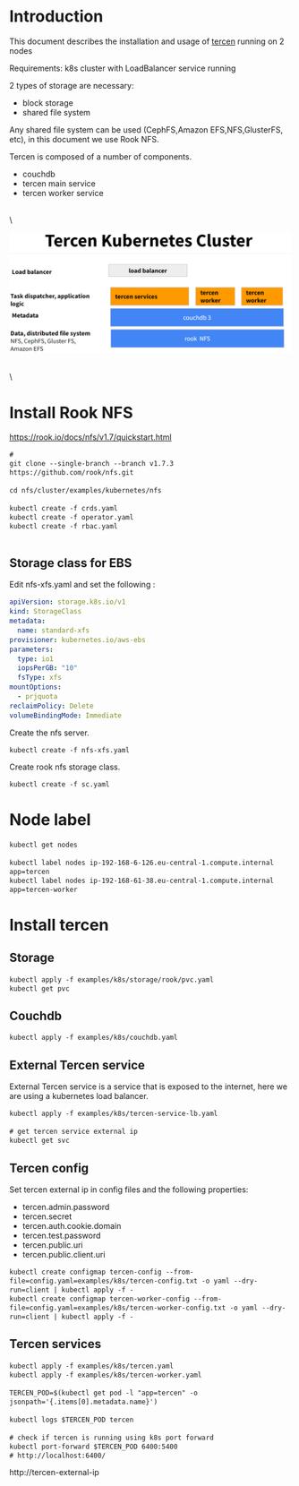 # Introduction

This document describes the installation and usage of [tercen](https://tercen.com/) running on 2 nodes

Requirements: k8s cluster with LoadBalancer service running

2 types of storage are necessary:
- block storage
- shared file system

Any shared file system can be used (CephFS,Amazon EFS,NFS,GlusterFS, etc), in this document we use Rook NFS.

Tercen is composed of a number of components.
- couchdb
- tercen main service
- tercen worker service
 
\
\

![tercen-cluster](../../doc/tercen-cluster.png)

\
\

# Install Rook NFS

https://rook.io/docs/nfs/v1.7/quickstart.html

```shell
# 
git clone --single-branch --branch v1.7.3 https://github.com/rook/nfs.git

cd nfs/cluster/examples/kubernetes/nfs

kubectl create -f crds.yaml
kubectl create -f operator.yaml
kubectl create -f rbac.yaml


```

## Storage class for EBS

Edit nfs-xfs.yaml and set the following :

```yaml
apiVersion: storage.k8s.io/v1
kind: StorageClass
metadata:
  name: standard-xfs
provisioner: kubernetes.io/aws-ebs
parameters:
  type: io1
  iopsPerGB: "10"
  fsType: xfs
mountOptions:
  - prjquota
reclaimPolicy: Delete
volumeBindingMode: Immediate
```

Create the nfs server.

```shell
kubectl create -f nfs-xfs.yaml
```

Create rook nfs storage class.
```shell
kubectl create -f sc.yaml
```

# Node label

```shell
kubectl get nodes

kubectl label nodes ip-192-168-6-126.eu-central-1.compute.internal app=tercen
kubectl label nodes ip-192-168-61-38.eu-central-1.compute.internal app=tercen-worker
```

# Install tercen

## Storage

```shell
kubectl apply -f examples/k8s/storage/rook/pvc.yaml
kubectl get pvc
```

## Couchdb

```shell
kubectl apply -f examples/k8s/couchdb.yaml
```

## External Tercen service

External Tercen service is a service that is exposed to the internet, here we are using a kubernetes load balancer.

```shell
kubectl apply -f examples/k8s/tercen-service-lb.yaml

# get tercen service external ip
kubectl get svc

```

## Tercen config

Set tercen external ip in config files and the following properties:

- tercen.admin.password
- tercen.secret
- tercen.auth.cookie.domain
- tercen.test.password
- tercen.public.uri
- tercen.public.client.uri

```shell
kubectl create configmap tercen-config --from-file=config.yaml=examples/k8s/tercen-config.txt -o yaml --dry-run=client | kubectl apply -f -
kubectl create configmap tercen-worker-config --from-file=config.yaml=examples/k8s/tercen-worker-config.txt -o yaml --dry-run=client | kubectl apply -f -
```

## Tercen services

```shell
kubectl apply -f examples/k8s/tercen.yaml
kubectl apply -f examples/k8s/tercen-worker.yaml

TERCEN_POD=$(kubectl get pod -l "app=tercen" -o jsonpath='{.items[0].metadata.name}')

kubectl logs $TERCEN_POD tercen

# check if tercen is running using k8s port forward
kubectl port-forward $TERCEN_POD 6400:5400
# http://localhost:6400/
```

http://tercen-external-ip
